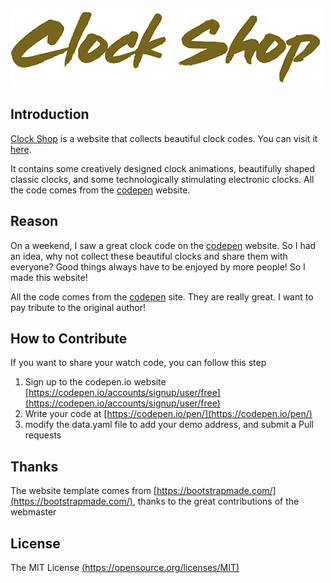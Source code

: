 ![Clock Shop](logo.jpg)

## Introduction
[Clock Shop](https://a-jie.github.io/clock-shop/) is a website that collects beautiful clock codes. You can visit it [here](https://a-jie.github.io/clock-shop/).

It contains some creatively designed clock animations, beautifully shaped classic clocks, and some technologically stimulating electronic clocks. All the code comes from the [codepen](https://codepen.io/) website.

## Reason
On a weekend, I saw a great clock code on the [codepen](https://codepen.io/) website. So I had an idea, why not collect these beautiful clocks and share them with everyone? Good things always have to be enjoyed by more people! So I made this website!

All the code comes from the [codepen](https://codepen.io/) site. They are really great. I want to pay tribute to the original author!

## How to Contribute
If you want to share your watch code, you can follow this step
1. Sign up to the codepen.io website [https://codepen.io/accounts/signup/user/free](https://codepen.io/accounts/signup/user/free)
2. Write your code at [https://codepen.io/pen/](https://codepen.io/pen/)
3. modify the data.yaml file to add your demo address, and submit a Pull requests

## Thanks
The website template comes from [https://bootstrapmade.com/](https://bootstrapmade.com/), thanks to the great contributions of the webmaster

## License
The MIT License [(https://opensource.org/licenses/MIT)](https://opensource.org/licenses/MIT) 
